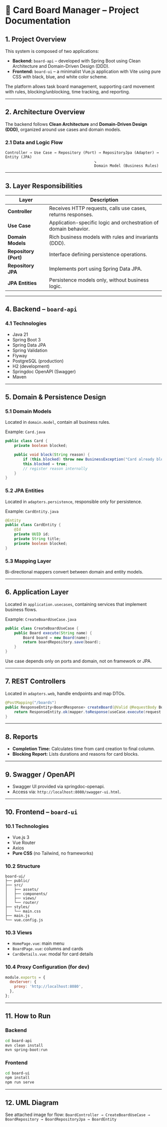 # 📘 Card Board Manager – Project Documentation

## 1. Project Overview

This system is composed of two applications:

* **Backend:** `board-api` – developed with Spring Boot using Clean Architecture and Domain-Driven Design (DDD).
* **Frontend:** `board-ui` – a minimalist Vue.js application with Vite using pure CSS with black, blue, and white color scheme.

The platform allows task board management, supporting card movement with rules, blocking/unblocking, time tracking, and reporting.

---

## 2. Architecture Overview

The backend follows **Clean Architecture** and **Domain-Driven Design (DDD)**, organized around use cases and domain models.

### 2.1 Data and Logic Flow

```
Controller → Use Case → Repository (Port) → RepositoryJpa (Adapter) → Entity (JPA)
                                        ↘
                                        Domain Model (Business Rules)
```

---

## 3. Layer Responsibilities

| Layer                 | Description                                                      |
| --------------------- | ---------------------------------------------------------------- |
| **Controller**        | Receives HTTP requests, calls use cases, returns responses.      |
| **Use Case**          | Application-specific logic and orchestration of domain behavior. |
| **Domain Models**     | Rich business models with rules and invariants (DDD).            |
| **Repository (Port)** | Interface defining persistence operations.                       |
| **Repository JPA**    | Implements port using Spring Data JPA.                           |
| **JPA Entities**      | Persistence models only, without business logic.                 |

---

## 4. Backend – `board-api`

### 4.1 Technologies

* Java 21
* Spring Boot 3
* Spring Data JPA
* Spring Validation
* Flyway
* PostgreSQL (production)
* H2 (development)
* Springdoc OpenAPI (Swagger)
* Maven

---

## 5. Domain & Persistence Design

### 5.1 Domain Models

Located in `domain.model`, contain all business rules.

Example: `Card.java`

```java
public class Card {
    private boolean blocked;

    public void block(String reason) {
        if (this.blocked) throw new BusinessException("Card already blocked.");
        this.blocked = true;
        // register reason internally
    }
}
```

### 5.2 JPA Entities

Located in `adapters.persistence`, responsible only for persistence.

Example: `CardEntity.java`

```java
@Entity
public class CardEntity {
    @Id
    private UUID id;
    private String title;
    private boolean blocked;
}
```

### 5.3 Mapping Layer

Bi-directional mappers convert between domain and entity models.

---

## 6. Application Layer

Located in `application.usecases`, containing services that implement business flows.

Example: `CreateBoardUseCase.java`

```java
public class CreateBoardUseCase {
    public Board execute(String name) {
        Board board = new Board(name);
        return boardRepository.save(board);
    }
}
```

Use case depends only on ports and domain, not on framework or JPA.

---

## 7. REST Controllers

Located in `adapters.web`, handle endpoints and map DTOs.

```java
@PostMapping("/boards")
public ResponseEntity<BoardResponse> createBoard(@Valid @RequestBody BoardRequest request) {
    return ResponseEntity.ok(mapper.toResponse(useCase.execute(request.name())));
}
```

---

## 8. Reports

* **Completion Time:** Calculates time from card creation to final column.
* **Blocking Report:** Lists durations and reasons for card blocks.

---

## 9. Swagger / OpenAPI

* Swagger UI provided via springdoc-openapi.
* Access via: `http://localhost:8080/swagger-ui.html`.

---

## 10. Frontend – `board-ui`

### 10.1 Technologies

* Vue.js 3
* Vue Router
* Axios
* **Pure CSS** (no Tailwind, no frameworks)

### 10.2 Structure

```
board-ui/
├── public/
├── src/
│   ├── assets/
│   ├── components/
│   ├── views/
│   └── router/
├── styles/
│   └── main.css
├── main.js
└── vue.config.js
```

### 10.3 Views

* `HomePage.vue`: main menu
* `BoardPage.vue`: columns and cards
* `CardDetails.vue`: modal for card details

### 10.4 Proxy Configuration (for dev)

```js
module.exports = {
  devServer: {
    proxy: 'http://localhost:8080',
  },
};
```

---

## 11. How to Run

### Backend

```bash
cd board-api
mvn clean install
mvn spring-boot:run
```

### Frontend

```bash
cd board-ui
npm install
npm run serve
```

---

## 12. UML Diagram

See attached image for flow:
`BoardController → CreateBoardUseCase → BoardRepository → BoardRepositoryJpa → BoardEntity`
